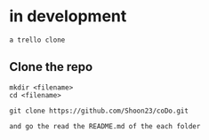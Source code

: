 # in development
```
a trello clone
```

## Clone the repo

```
mkdir <filename>
cd <filename>

git clone https://github.com/Shoon23/coDo.git

and go the read the README.md of the each folder
```
